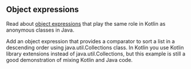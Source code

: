 ## Object expressions

Read about [object expressions](http://kotlinlang.org/docs/reference/object-declarations.html) that play the same role in Kotlin as anonymous classes in Java.

Add an object expression that provides a comparator to sort a list in a descending order using java.util.Collections class. In Kotlin you use Kotlin library extensions instead of java.util.Collections, but this example is still a good demonstration of mixing Kotlin and Java code.
